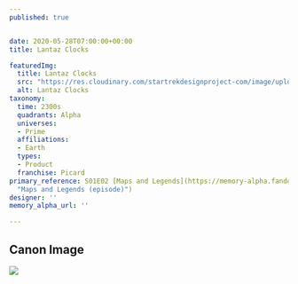 ```yaml
---
published: true


date: 2020-05-28T07:00:00+00:00
title: Lantaz Clocks

featuredImg:
  title: Lantaz Clocks
  src: "https://res.cloudinary.com/startrekdesignproject-com/image/upload/v1590705765/JantaqClocks.png"
  alt: Lantaz Clocks
taxonomy:
  time: 2300s
  quadrants: Alpha
  universes:
  - Prime
  affiliations:
  - Earth
  types:
  - Product
  franchise: Picard
primary_reference: S01E02 [Maps and Legends](https://memory-alpha.fandom.com/wiki/Maps_and_Legends_(episode)
  "Maps and Legends (episode)")
designer: ''
memory_alpha_url: ''

---
```

## Canon Image

![](https://res.cloudinary.com/startrekdesignproject-com/image/upload/v1590705765/JantaqClocks1.jpg)